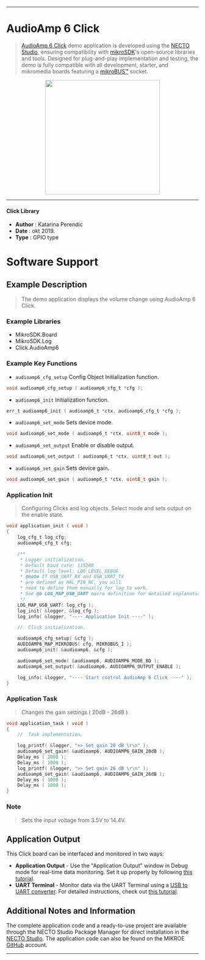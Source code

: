 
---
# AudioAmp 6 Click

> [AudioAmp 6 Click](https://www.mikroe.com/?pid_product=MIKROE-3448) demo application is developed using
the [NECTO Studio](https://www.mikroe.com/necto), ensuring compatibility with [mikroSDK](https://www.mikroe.com/mikrosdk)'s
open-source libraries and tools. Designed for plug-and-play implementation and testing, the demo is fully compatible with
all development, starter, and mikromedia boards featuring a [mikroBUS&trade;](https://www.mikroe.com/mikrobus) socket.

<p align="center">
  <img src="https://www.mikroe.com/?pid_product=MIKROE-3448&image=1" height=300px>
</p>

---

#### Click Library

- **Author**        : Katarina Perendic
- **Date**          : okt 2019.
- **Type**          : GPIO type

# Software Support

## Example Description

> The demo application displays the volume change using AudioAmp 6 Click.

### Example Libraries

- MikroSDK.Board
- MikroSDK.Log
- Click.AudioAmp6

### Example Key Functions

- `audioamp6_cfg_setup` Config Object Initialization function. 
```c
void audioamp6_cfg_setup ( audioamp6_cfg_t *cfg );
``` 
 
- `audioamp6_init` Initialization function. 
```c
err_t audioamp6_init ( audioamp6_t *ctx, audioamp6_cfg_t *cfg );
```

- `audioamp6_set_mode` Sets device mode. 
```c
void audioamp6_set_mode ( audioamp6_t *ctx, uint8_t mode );
```
 
- `audioamp6_set_output` Enable or disable output. 
```c
void audioamp6_set_output ( audioamp6_t *ctx, uint8_t out );
```

- `audioamp6_set_gain` Sets device gain. 
```c
void audioamp6_set_gain ( audioamp6_t *ctx, uint8_t gain );
```

### Application Init

> Configuring Clicks and log objects.
> Select mode and sets output on the enable state. 

```c
void application_init ( void )
{
    log_cfg_t log_cfg;
    audioamp6_cfg_t cfg;

    /** 
     * Logger initialization.
     * Default baud rate: 115200
     * Default log level: LOG_LEVEL_DEBUG
     * @note If USB_UART_RX and USB_UART_TX 
     * are defined as HAL_PIN_NC, you will 
     * need to define them manually for log to work. 
     * See @b LOG_MAP_USB_UART macro definition for detailed explanation.
     */
    LOG_MAP_USB_UART( log_cfg );
    log_init( &logger, &log_cfg );
    log_info( &logger, "---- Application Init ----" );

    //  Click initialization.

    audioamp6_cfg_setup( &cfg );
    AUDIOAMP6_MAP_MIKROBUS( cfg, MIKROBUS_1 );
    audioamp6_init( &audioamp6, &cfg );

    audioamp6_set_mode( &audioamp6, AUDIOAMP6_MODE_BD );
    audioamp6_set_output( &audioamp6, AUDIOAMP6_OUTPUT_ENABLE );

    log_info( &logger, "---- Start control AudioAmp 6 Click ----" );
}
```

### Application Task

> Changes the gain settings ( 20dB - 26dB )

```c
void application_task ( void )
{
    //  Task implementation.

    log_printf( &logger, ">> Set gain 20 dB \r\n" );
    audioamp6_set_gain( &audioamp6, AUDIOAMP6_GAIN_20dB );
    Delay_ms ( 1000 );
    Delay_ms ( 1000 );
    log_printf( &logger, ">> Set gain 26 dB \r\n" );
    audioamp6_set_gain( &audioamp6, AUDIOAMP6_GAIN_26dB );
    Delay_ms ( 1000 );
    Delay_ms ( 1000 );
}
```

### Note

> Sets the input voltage from 3.5V to 14.4V.

## Application Output

This Click board can be interfaced and monitored in two ways:
- **Application Output** - Use the "Application Output" window in Debug mode for real-time data monitoring.
Set it up properly by following [this tutorial](https://www.youtube.com/watch?v=ta5yyk1Woy4).
- **UART Terminal** - Monitor data via the UART Terminal using
a [USB to UART converter](https://www.mikroe.com/click/interface/usb?interface*=uart,uart). For detailed instructions,
check out [this tutorial](https://help.mikroe.com/necto/v2/Getting%20Started/Tools/UARTTerminalTool).

## Additional Notes and Information

The complete application code and a ready-to-use project are available through the NECTO Studio Package Manager for 
direct installation in the [NECTO Studio](https://www.mikroe.com/necto). The application code can also be found on
the MIKROE [GitHub](https://github.com/MikroElektronika/mikrosdk_click_v2) account.

---
